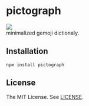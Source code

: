 pictograph
==========
[![][mit-badge]][mit]  
minimalized gemoji dictionaly.

Installation
----------
```
npm install pictograph
```

License
----------
The MIT License. See [LICENSE](LICENSE).

[mit]: http://opensource.org/licenses/MIT
[mit-badge]:https://img.shields.io/badge/license-MIT-444444.svg?style=flat-square
